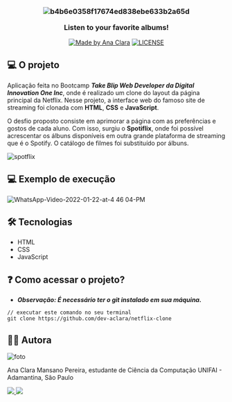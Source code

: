 <h3 align="center">
 <br>
 
 ![b4b6e0358f17674ed838ebe633b2a65d](https://user-images.githubusercontent.com/57874018/150651350-6ef57e35-216f-45df-9c8f-f04ee126c15b.png)
  <p align="center"> Listen to your favorite albums! </p>
</h3>

<p align="center">
 <a href="https://www.linkedin.com/in/ana-clara-mansano-5051011ab/"><img alt="Made by Ana Clara" src="https://img.shields.io/badge/made%20by-Ana Clara Mansano-%23fc8406"></a>
 <a href="LICENSE"><img alt="LICENSE" src="https://img.shields.io/badge/license-MIT-%23fc8406"></a>
</p>


 
## 💻 O projeto

Aplicação feita no Bootcamp ***Take Blip Web Developer da Digital Innovation One Inc***, onde é realizado um clone do layout da página principal da Netflix. Nesse projeto, a interface web do famoso site de streaming foi clonada com **HTML**, **CSS** e **JavaScript**.

O desfio proposto consiste em aprimorar a página com as preferências e gostos de cada aluno. Com isso, surgiu o **Spotiflix**, onde foi possível acrescentar os álbuns disponíveis em outra grande plataforma de streaming que é o Spotify. O catálogo de filmes foi substituído por álbuns.

![spotflix](https://user-images.githubusercontent.com/57874018/150653047-01b7cbd3-b971-4c72-ae2a-434526814645.png)


## 💻 Exemplo de execução
![WhatsApp-Video-2022-01-22-at-4 46 04-PM](https://user-images.githubusercontent.com/57874018/150653392-25ebe882-8819-4ecf-b850-e3fc9f33ea82.gif)

## 🛠️ Tecnologias 

- HTML
- CSS
- JavaScript

## ❓ Como acessar o projeto?
- ***Observação: É necessário ter o git instalado em sua máquina.***
```
// executar este comando no seu terminal
git clone https://github.com/dev-aclara/netflix-clone
```

## 👩‍💻 Autora

![foto](https://user-images.githubusercontent.com/57874018/149634003-6d5be3b7-bbbd-47aa-8bf0-06157bd42dca.png)

Ana Clara Mansano Pereira, estudante de Ciência da Computação UNIFAI - Adamantina, São Paulo

<a href="https://www.linkedin.com/in/ana-clara-mansano-5051011ab/"><img src="https://img.shields.io/badge/LinkedIn-0077B5?style=for-the-badge&logo=linkedin&logoColor=white">
</a>
<a href="https://github.com/dev-aclara"><img src="https://img.shields.io/badge/GitHub-100000?style=for-the-badge&logo=github&logoColor=white">
</a>
